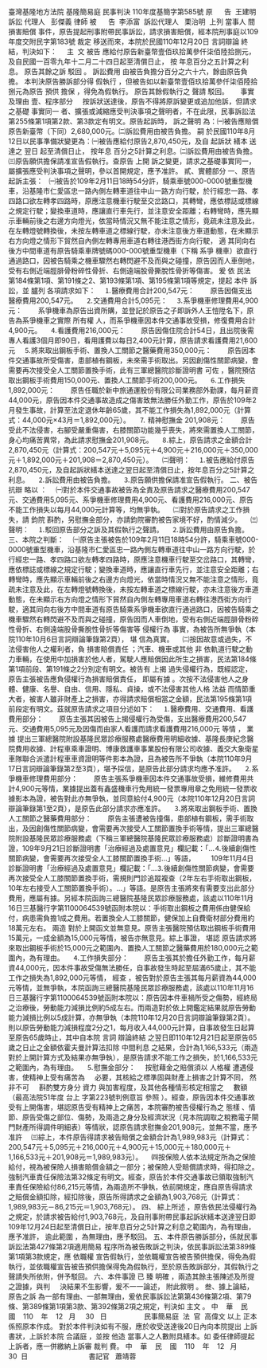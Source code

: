 臺灣基隆地方法院
基隆簡易庭
民事判決
110年度基簡字第585號
原      告  王建明  
訴訟
代理人
  彭傑義
律師
被      告  李添富  
訴訟代理人
  栗治明  
上列
當事人
間
損害賠償
事件，原告提起刑事附帶民事訴訟，請求損害賠償，經本院刑事庭以109年度交附民字第183號
裁定
移送而來，本院於民國110年12月20日
言詞辯論
終結，判決如下：
    主  文
被告
應給付原告新臺幣壹佰玖拾萬參仟柒佰陸拾捌元，及自民國一百零九年十二月二十四日起至清償日止，
按
年息百分之五計算之利息。
原告其餘之訴
駁回
。
訴訟費用
由被告負擔分百分之六十六，餘由原告負擔。
本判決原告勝訴部分得
假執行
，但被告如以新臺幣壹佰玖拾萬參仟柒佰陸拾捌元為原告
預供
擔保
，得免為假執行。
原告其餘假執行之
聲請
駁回。 
    事實及理由
壹、程序部分
    按訴狀送達後，原告不得將原訴變更或追加他訴，但請求之基礎
事實同一
者、擴張或減縮應受判決事項之聲明者，不在此限，民事訴訟法第255條第1項第2款、第3款定有明文。原告起訴時，
訴之聲明
為：㈠被告應賠償原告新臺幣（下同）2,680,000元。㈡訴訟費用由被告負擔。
嗣
於民國110年8月12日以民事準備狀變更為：㈠被告應給付原告2,870,450元，及自
起訴狀
繕本
送達之
翌日
起至清償日止，
按年息
百分之5計算之利息。㈡訴訟費用由被告負擔。㈢原告願供擔保請准宣告假執行。查原告
上開
訴之變更，請求之基礎事實同一，屬擴張應受判決事項之聲明，參以首開規定，應予准許。
貳、實體部分
一、原告起訴主張：
  ㈠被告於109年2月11日18時54分許，騎乘車號000-0000號重型機車，沿基隆市仁愛區忠一路內側左轉車道往中山一路方向行駛，於行經忠一路、孝四路口欲左轉孝四路時，原應注意機車行駛至交岔路口，其轉彎，應依標誌或標線之規定行駛；變換車道時，應讓直行車先行，並注意安全距離；右轉彎時，應先顯示車輛前後之右邊方向燈光，依當時情況又無不能注意之情形，竟疏未注意及此，在左轉燈號轉換後，未按左轉車道之標線行駛，亦未注意後方車道動態，在未顯示右方向燈之情形下貿然自內側左轉專用車道右轉往港西街方向行駛，
適
其同向右後方中間車道有原告騎乘車牌號碼000-000號重型機車（下稱
系爭
機車）欲直行通過路口，因被告騎乘之機車驟然右轉閃避不及而與之碰撞，原告因而人車倒地，受有右側近端脛腓骨粉碎性骨折、右側遠端股骨撕脫性骨折等傷害。
爰
依
民法
第184條第1項、第191條之2、第193條第1項、第195條第1項等規定，提起
本件
訴訟，並
臚列
各項請求如下：
　⒈醫療費用合計200,547元：
　　原告因傷支出醫療費用200,547元。
　⒉交通費用合計5,095元：
　⒊系爭機車修理費用4,900元：
　　系爭機車為原告出資所購，並登記於原告之子即訴外人王愷陞名下，原告為系爭機車之實際
所有權
人，而系爭機車因本件交通事故受損，修復費用合計4,900元。
　⒋看護費用216,000元：
　　原告因傷住院合計54日，且出院後需專人看護3個月即90日，看用護費以每日2,400元計算，原告請求看護費用21,600元
　⒌將來取出鋼板手術、置換人工關節之醫藥費用350,000元：
　　原告因本件交通事故所受傷害，患部植有鋼板，未來需手術取出。另因創傷性關節病變，會需要再次接受全人工關節置換手術，此有三軍總醫院診斷證明書
可佐
，醫院預估取出鋼板手術費用150,000元、置換人工關節手術200,000元。
　⒍工作損失1,892,000元：
　　原告任職於新中旅通運股份有限公司業務部外勤課，每月薪資44,000元，原告因本件交通事故造成之傷害致無法勝任外勤工作，原告於109年2月發生事故，計算至法定退休年齡65歲，其不能工作損失為1,892,000元（計算式：44,000元×43月＝1,892,000元）。
　⒎
精神慰撫金
201,908元：
　　原告受此不法侵害，右腳受嚴重傷害，右膝關節功能幾乎喪失，將來需置換人工關節，身心均痛苦異常，為此請求慰撫金201,908元。
　⒏綜上，原告請求之金額合計2,870,450元（計算式：200,547元＋5,095元＋4,900元＋216,000元＋350,000元＋1,892,000元＋201,908＝2,870,450元）。　
  ㈡聲明：
　⒈被告應給付原告2,870,450元，及自起訴狀繕本送達之翌日起至清償日止，按年息百分之5計算之利息。
　⒉訴訟費用由被告負擔。
　⒊原告願供擔保請准宣告假執行。
二、被告
抗辯
略以
：
　㈠對於本件交通事故被告為全責及原告請求之醫療費用200,547元、交通費用5,095元、系爭機車修理費用4,900元、看護費用216,000元、原告不能工作損失以每月44,000元計算等，均無爭執。
　㈡對於原告請求之工作損失，請
鈞院
斟酌，另慰撫金部分，亦請鈞院審酌被告家境不好，酌情減少。
　㈢聲明：
　⒈駁回原告部分之訴及其假執行之聲請。
　⒉訴訟費用由原告負擔。
三、本院之判斷：
　㈠原告主張被告於109年2月11日18時54分許，騎乘車號000-0000號重型機車，沿基隆市仁愛區忠一路內側左轉車道往中山一路方向行駛，於行經忠一路、孝四路口欲左轉孝四路時，原應注意機車行駛至交岔路口，其轉彎，應依標誌或標線之規定行駛；變換車道時，應讓直行車先行，並注意安全距離；右轉彎時，應先顯示車輛前後之右邊方向燈光，依當時情況又無不能注意之情形，竟疏未注意及此，在左轉燈號轉換後，未按左轉車道之標線行駛，亦未注意後方車道動態，在未顯示右方向燈之情形下貿然自內側左轉專用車道右轉往港西街方向行駛，適其同向右後方中間車道有原告騎乘系爭機車欲直行通過路口，因被告騎乘之機車驟然右轉閃避不及而與之碰撞，原告因而人車倒地，受有右側近端脛腓骨粉碎性骨折、右側遠端股骨撕脫性骨折等傷害等
侵權行為
事實，為被告所無爭執（本院110年10月6日言詞辯論筆錄第2頁），
堪
信為真實。
　㈡按因故意或過失，不法侵害他人之權利者，負
損害賠償責任
；汽車、機車或其他
非
依軌道行駛之動力車輛，在使用中加損害於他人者，駕駛人應賠償因此所生之損害，民法第184條第1項前段、第191條之2分別定有明文。被告有
上揭
過失侵權行為，既經認定，原告主張被告應負侵權行為損害賠償責任，
即屬有據
。次按不法侵害他人之身體、健康、名譽、自由、信用、隱私、貞操，或不法侵害其他人格
法益
而情節重大者，被害人雖非財產上之損害，亦得請求賠償相當之金額，民法第195條第1項前段定有明文。茲就原告請求之項目分述如下：
　⒈醫療費用、交通費用、看護費用部分：
　　原告主張其因被告上揭侵權行為受傷，支出醫療費用200,547元、交通費用5,095元及因傷而由家人看護而請求看護費用216,000元
等情
，
業據
提出三軍總醫院附設基隆民眾診療服務處醫療費用明細收據、基隆長庚紀念醫院費用收據、計程車乘車證明、博康救護車事業股份有限公司收據、義交大象衛星車隊聯合派遣計程車車資證明等件影本為證，且為被告所不爭執（本院110年9月17日言詞辯論筆錄第2至3頁），堪予採信，是原告此部分請求均應予准許。
　⒉系爭機車修理費用部分：
　　原告主張系爭機車因本件交通事故受損，維修費用共計4,900元等情，業據提出蓋有鑫盛機車行免用統一發票專用章之免用統一發票收據影本為證，被告對此亦無爭執，並同意給付4,900元（本院110年12月20日言詞辯論筆錄第1至2頁），是原告此部分請求亦應准許。
　⒊將來取出鋼板手術、置換人工關節之醫藥費用部分：
　　原告主張遭被告撞傷，患部植有鋼板，需手術取出，及因創傷性關節病變，會需要再次接受人工關節置換手術等情，提出三軍總醫院附設基隆民眾診療服務處（下稱三軍總醫院基隆民眾診療服務處）診斷證明書為證，109年9月21日診斷證明書「治療經過及處置意見」欄記載：「…⒋後續創傷性關節病變，會需要再次接受全人工膝關節置換手術…」等語，
　　109年11月4日診斷證明書「治療經過及處置意見」欄記載：「…⒊後續創傷性關節病變，會需要再次接受全人工膝關節置換手術，需規則門診追蹤複查（2年左右手術取出鋼板，10年左右接受人工關節置換手術）。…」等語。是原告主張將來有需要支出此部分費用，應屬有據。另經本院函詢三總醫院基隆民眾診療服務處，該處以110年11月16日三基醫行字第1100064539號函附本院以：手術取出鋼板之費用係由健保給付，病患需負擔1成之費用。若置換全人工膝關節，健保加上自費衛材部分費用約18萬元左右。
兩造
對於上開函文並無意見。原告主張醫院預估取出鋼板手術費用15萬元，一成金額為15,000元等情，被告亦無意見。綜上事證，
堪認
原告請求將來取出鋼板手術於15,000元之範圍內、置換人工關節之醫藥費用於180,000元之範圍內，為有理由。
　⒋工作損失部分：
　　原告主張其於擔任外勤工作，每月薪資44,000元，因本件事故受傷無法勝任，自事故發生時起至屆滿65歲止，其不能工作之損失為1,892,000元等情，
經查
，被告對於原告主張其每月薪資為44,000元等情，並無爭執，本院函詢三總醫院基隆民眾診療服務處，該處以110年11月16日三基醫行字第1100064539號函附本院以：原告因本件車禍所受之傷勢，經終局之治療後，勞動能力減損比例約5成左右。而兩造對於依上開鑑定結果就原告勞動能力減損比例以5成計算，亦無爭執（本院110年12月20日言詞辯論筆錄第2頁）。則以原告勞動能力減損程度2分之1，每月收入44,000元計算，自事故發生日起算至原告65歲時止，其中自本院
言詞
辯論終結
之翌日即110年12月21日起至原告65歲之日止之金額依霍夫曼計算法扣除
中間利息
之結果，合計為1,166,533元（兩造對於上開計算方式及結果亦無爭執），是原告請求不能工作之損失，於1,166,533元之範圍內，為有理由。
　⒌慰撫金部分：
    按慰藉金之賠償須以
人格權
遭遇侵害，使精神上受有痛苦為
    必要，其核給之標準固與財產上損害之計算不同，
然非不可
    斟酌雙方身分
資力
與加害程度，及其他各種情形核定相當之
    數額（最高法院51年度
台上
字第223號判例意旨
參照
）。經查，原告因本件交通事故受有上開傷害，堪認原告受有精神上之痛苦，本院審酌被告侵權行為之
態樣
、情節、原告受傷之部位、傷勢，及兩造之身分及經濟狀況（見本院調取之稅務電子閘門財產所得調件明細表）等情狀，認原告請求慰撫金201,908元，並無不當，應予准許
　㈢綜上，本件原告得請求被告賠償之金額合計為1,989,983元（計算式：200,547元＋5,095元＋216,000元＋4,900元＋15,000元＋180,000元＋1,166,533元＋201,908元＝1,989,983元）。
　㈣按保險人依本法規定所為之保險給付，視為被保險人損害賠償金額之一部分；被保險人受賠償請求時，得扣除之。強制汽車責任保險法第32條定有明文。經查，原告於本件交通事故已領取強制汽車責任保險給付86,215元等情，為兩造所不爭執，依前開規定，應自原告得請求之賠償金額扣除，經扣除後，原告所得請求之金額為1,903,768元（計算式：1,989,983元－86,215元＝1,903,768元）。
四、
綜上所述
，原告依民法侵權行為之規定，於請求被告給付1,903,768元，及自刑事附帶民事起訴狀繕本送達翌日即109年12月24日起至清償日止，按年息百分之5計算之利息之範圍內，為有理由，應予准許，
逾此範圍
，為無理由，應予駁回。
五、本件原告勝訴部分，係就民事訴訟法第427條第2項適用簡易 程序所為被告敗訴之判決，依民事訴訟法第389條第1項第3款規定，應
依職權
宣告假執行，並依職權宣告被告預供擔保，得免為假執行，並依職權宣告被告預供擔保得免為假執行，至於原告敗訴部分，其假執行之聲請失所依附，併予駁回。
六、本件事證
已
臻
明確
，兩造其餘主張陳述及所提之證據，與判
    決結果不生影響，爰不一一論述，
附此敘明
。
叁、據上論結，
原告之訴
為一部有理由、一部無理由，爰依民事訴訟法第第436條第2項、第79條、第389條第1項第3款、第392條第2項之規定，判決如
主文
。
中    華    民    國    110    年    12   月     30   日
                  民事簡易庭  法  官  高偉文
以上
正本
係照原本作成。
對於本件判決如有不服，應於收受送達後20日內向本院提出
上訴
書狀，上訴於本院
合議庭
，並按
他造
當事人之人數附具繕本。如
委任律師提起上訴者，應一併繳納上訴審
裁判
費。
中    華    民    國    110    年    12   月      30  日
                              
書記官
  蕭靖蓉